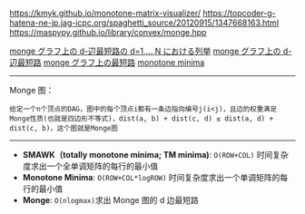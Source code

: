https://kmyk.github.io/monotone-matrix-visualizer/
https://topcoder-g-hatena-ne-jp.jag-icpc.org/spaghetti_source/20120915/1347668163.html
https://maspypy.github.io/library/convex/monge.hpp

[monge グラフ上の d-辺最短路の d=1,...,N における列挙](https://nyaannyaan.github.io/library/dp/monge-d-edge-shortest-path-enumerate.hpp)
[monge グラフ上の d-辺最短路](https://nyaannyaan.github.io/library/dp/monge-d-edge-shortest-path.hpp)
[monge グラフ上の最短路](https://nyaannyaan.github.io/library/dp/monge-shortest-path.hpp)
[monotone minima](https://nyaannyaan.github.io/library/dp/monotone-minima.hpp)

---

Monge 图：

```
给定一个n个顶点的DAG，图中的每个顶点i都有一条边指向编号j(i<j)，且边的权重满足Monge性质(也就是四边形不等式)，dist(a, b) + dist(c, d) ≤ dist(a, d) + dist(c, b)，这个图就是Monge图
```

---

- **SMAWK（totally monotone minima; TM minima)**:
  `O(ROW+COL)` 时间复杂度求出一个全单调矩阵的每行的最小值
- **Monotone Minima**:
  `O(ROW+COL*logROW)` 时间复杂度求出一个单调矩阵的每行的最小值
- **Monge**:
  `O(nlogmax)`求出 Monge 图的 d 边最短路
